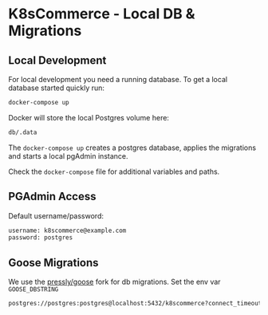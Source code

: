 # K8sCommerce - Local DB & Migrations

## Local Development

For local development you need a running database. To get a local database started quickly run:

```sh
docker-compose up
```

Docker will store the local Postgres volume here: 
```sh
db/.data
``` 

The `docker-compose up` creates a postgres database, applies the migrations and starts a local pgAdmin instance.


Check the `docker-compose` file for additional variables and paths.

## PGAdmin Access

Default username/password:

```sh
username: k8scommerce@example.com
password: postgres
```

## Goose Migrations

We use the [pressly/goose](https://github.com/pressly/goose) fork for db migrations. 
Set the env var `GOOSE_DBSTRING`
```sh
postgres://postgres:postgres@localhost:5432/k8scommerce?connect_timeout=180&sslmode=disable
```